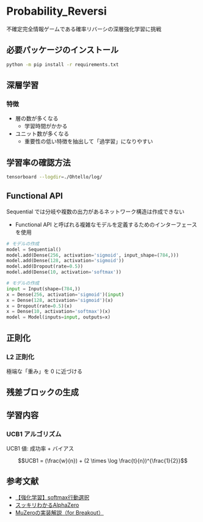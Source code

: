 # Probability_Reversi

不確定完全情報ゲームである確率リバーシの深層強化学習に挑戦

## 必要パッケージのインストール

```bash
python -m pip install -r requirements.txt
```

## 深層学習

### 特徴

- 層の数が多くなる
  - 学習時間がかかる
- ユニット数が多くなる
  - 重要性の低い特徴を抽出して「過学習」になりやすい

## 学習率の確認方法

```bash
tensorboard --logdir=./Ohtello/log/
```

## Functional API

Sequential では分岐や複数の出力があるネットワーク構造は作成できない

- Functional API と呼ばれる複雑なモデルを定義するためのインターフェースを使用

```python
# モデルの作成
model = Sequential()
model.add(Dense(256, activation='sigmoid', input_shape=(784,)))
model.add(Dense(128, activation='sigmoid'))
model.add(Dropout(rate=0.5))
model.add(Dense(10, activation='softmax'))
```

```python
# モデルの作成
input = Input(shape=(784,))
x = Dense(256, activation='sigmoid')(input)
x = Dense(128, activation='sigmoid')(x)
x = Dropout(rate=0.5)(x)
x = Dense(10, activation='softmax')(x)
model = Model(inputs=input, outputs=x)
```

## 正則化

### L2 正則化

極端な「重み」を 0 に近づける

## 残差ブロックの生成



## 学習内容

### UCB1 アルゴリズム

UCB1 値: 成功率 + バイアス

```math
UCB1 = (\frac{w}{n}) + (2 \times \log \frac{t}{n})^{\frac{1}{2}}
```

## 参考文献

- [【強化学習】softmax行動選択](https://www.tcom242242.net/entry/ai-2/%E5%BC%B7%E5%8C%96%E5%AD%A6%E7%BF%92/softmax/)
- [スッキリわかるAlphaZero](https://horomary.hatenablog.com/entry/2021/06/21/000500)
- [MuZeroの実装解説（for Breakout）](https://horomary.hatenablog.com/entry/2021/08/04/205601)
